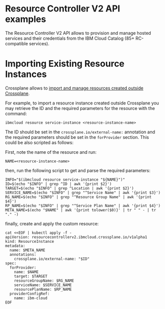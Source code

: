 # Resource Controller V2 API examples

The Resource Controller V2 API allows to provision and manage hosted services and their credentials 
from the IBM Cloud Catalog (85+ RC-compatible services).

# Importing Existing Resource Instances

Crossplane allows to [import and manage resources created outside Crossplane](https://github.com/crossplane/crossplane.github.io/blob/master/docs/master/introduction/managed-resources.md#importing-existing-resources).

For example, to import a resource instance created outside Crossplane
you may retrieve the ID and the required parameters for the resource with the
command:

```shell
ibmcloud resource service-instance <resource-instance-name>
```

The ID should be set in the `crossplane.io/external-name:` annotation and the required parameters
should be set in the `forProvider` section. This could be also scripted as follows:

First, note the name of the resource and run:

```shell
NAME=<resource-instance-name>
```

then, run the following script to get and parse the required parameters:

```shell
INFO="$(ibmcloud resource service-instance "${NAME}")"
ID=$(echo "$INFO" | grep ^ID | awk '{print $2}')
TARGET=$(echo "$INFO" | grep ^Location | awk '{print $2}')
SERVICE_NAME=$(echo "$INFO" | grep "^Service Name" | awk '{print $3}')
RG_NAME=$(echo "$INFO" | grep "^Resource Group Name" | awk '{print $4}')
RP_NAME=$(echo "$INFO" | grep "^Service Plan Name" | awk '{print $4}')
META_NAME=$(echo "$NAME" | awk '{print tolower($0)}' | tr " " - | tr "." -)
```

finally, create and apply the custom resource:

```shell
cat <<EOF | kubectl apply -f -
apiVersion: resourcecontrollerv2.ibmcloud.crossplane.io/v1alpha1
kind: ResourceInstance
metadata:
  name: $META_NAME
  annotations:
    crossplane.io/external-name: "$ID"
spec:
  forProvider:
    name: $NAME
    target: $TARGET
    resourceGroupName: $RG_NAME
    serviceName: $SERVICE_NAME
    resourcePlanName: $RP_NAME
  providerConfigRef:
    name: ibm-cloud
EOF
```